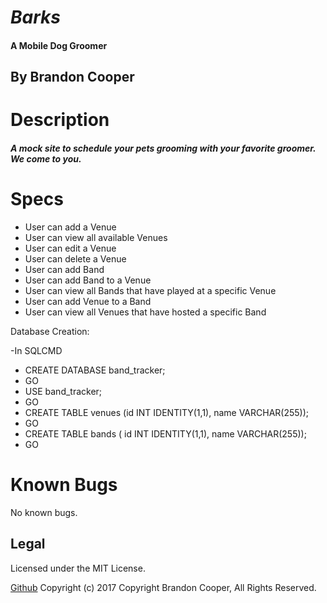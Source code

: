 # _Barks_
#### A Mobile Dog Groomer

## By Brandon Cooper

# Description
##### A mock site to schedule your pets grooming with your favorite groomer.  We come to you.

# Specs

- User can add a Venue
- User can view all available Venues
- User can edit a Venue
- User can delete a Venue
- User can add Band
- User can add Band to a Venue
- User can view all Bands that have played at a specific Venue
- User can add Venue to a Band
- User can view all Venues that have hosted a specific Band

Database Creation:

-In SQLCMD
- CREATE DATABASE band_tracker;
- GO
- USE band_tracker;
- GO
- CREATE TABLE venues (id INT IDENTITY(1,1), name VARCHAR(255));
- GO
- CREATE TABLE bands ( id INT IDENTITY(1,1), name VARCHAR(255));
- GO

# Known Bugs
No known bugs.

## Legal
Licensed under the MIT License.

<a href="https://github.com/bcooper085/Hair_Salon_Cweek3">Github</a>
Copyright (c) 2017 Copyright Brandon Cooper, All Rights Reserved.

